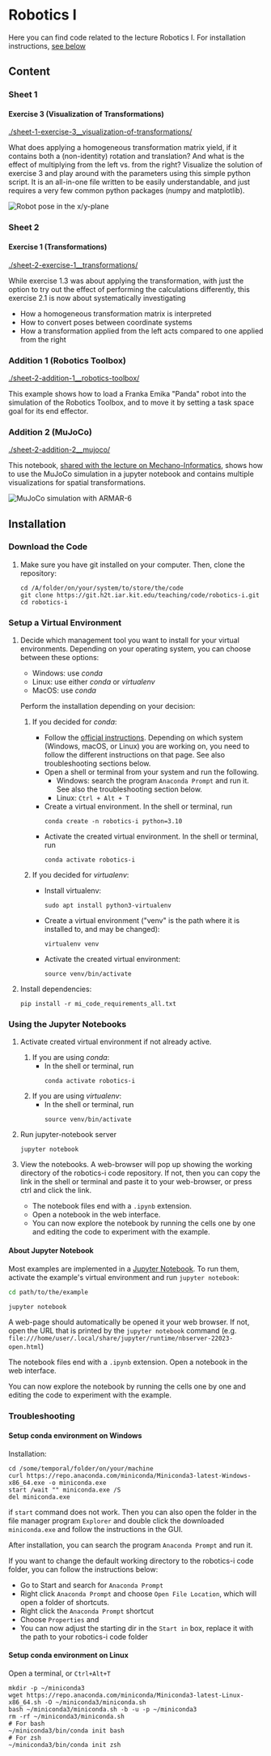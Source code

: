 # Robotics I

Here you can find code related to the lecture Robotics I. For installation instructions, [see below](#installation)

## Content

### Sheet 1

#### Exercise 3 (Visualization of Transformations)

[./sheet-1-exercise-3__visualization-of-transformations/](./sheet-1-exercise-3__visualization-of-transformations/)

What does applying a homogeneous transformation matrix yield, if it contains both a (non-identity) rotation and translation? And what is the effect of multiplying from the left vs. from the right? Visualize the solution of exercise 3 and play around with the parameters using this simple python script. It is an all-in-one file written to be easily understandable, and just requires a very few common python packages (numpy and matplotlib).

![Robot pose in the x/y-plane](img/sheet-1-exercise_3__illustration.png)

### Sheet 2

#### Exercise 1 (Transformations)

[./sheet-2-exercise-1__transformations/](./sheet-2-exercise-1__transformations/)

While exercise 1.3 was about applying the transformation, with just the option to try out the effect of performing the calculations differently, this exercise 2.1 is now about systematically investigating
- How a homogeneous transformation matrix is interpreted
- How to convert poses between coordinate systems
- How a transformation applied from the left acts compared to one applied from the right

### Addition 1 (Robotics Toolbox)

[./sheet-2-addition-1__robotics-toolbox/](./sheet-2-addition-1__robotics-toolbox/)

This example shows how to load a Franka Emika "Panda" robot into the simulation of the Robotics Toolbox, and to move it by setting a task space goal for its end effector.

### Addition 2 (MuJoCo)

[./sheet-2-addition-2__mujoco/](./sheet-2-addition-2__mujoco/)

This notebook, [shared with the lecture on Mechano-Informatics](https://git.h2t.iar.kit.edu/teaching/code/mechano-informatics/-/tree/master/ch1_spatial_transformation), shows how to use the MuJoCo simulation in a jupyter notebook and contains multiple visualizations for spatial transformations.

![MuJoCo simulation with ARMAR-6](img/sheet-2-addition-2__illustration.jpg)

## Installation

### Download the Code

1. Make sure you have git installed on your computer. Then, clone the repository:
   ```shell
   cd /A/folder/on/your/system/to/store/the/code
   git clone https://git.h2t.iar.kit.edu/teaching/code/robotics-i.git
   cd robotics-i
   ```

### Setup a Virtual Environment

1. Decide which management tool you want to install for your virtual environments. Depending on your operating system, you can choose between these options:
   - Windows: use *conda*
   - Linux: use either *conda* or *virtualenv*
   - MacOS: use *conda*

   Perform the installation depending on your decision:

   1. If you decided for *conda*:
      - Follow the [official instructions](https://docs.conda.io/projects/miniconda/en/latest/#quick-command-line-install).
        Depending on which system (Windows, macOS, or Linux) you are working on, you need to follow the different instructions on that page.
        See also troubleshooting sections below.
      - Open a shell or terminal from your system and run the following.
         - Windows: search the program `Anaconda Prompt` and run it. See also the troubleshooting section below.
         - Linux: `Ctrl + Alt + T`
      - Create a virtual environment. In the shell or terminal, run
        ```shell
        conda create -n robotics-i python=3.10
        ```
      - Activate the created virtual environment. In the shell or terminal, run
        ```shell
        conda activate robotics-i
        ```

   1. If you decided for *virtualenv*:
      - Install virtualenv:
         ```shell
         sudo apt install python3-virtualenv
         ```
      - Create a virtual environment ("venv" is the path where it is installed to, and may be changed):
         ```shell
         virtualenv venv
         ```
      - Activate the created virtual environment:
         ```shell
         source venv/bin/activate
         ```

3. Install dependencies:
   ```shell
   pip install -r mi_code_requirements_all.txt
   ```

### Using the Jupyter Notebooks

1. Activate created virtual environment if not already active.
   1. If you are using *conda*:
      - In the shell or terminal, run
         ```shell
         conda activate robotics-i
         ```
   2. If you are using *virtualenv*:
      - In the shell or terminal, run
         ```shell
         source venv/bin/activate
         ```
2. Run jupyter-notebook server
   ```shell
   jupyter notebook
   ```

3. View the notebooks. A web-browser will pop up showing the working directory of the robotics-i code repository.
   If not, then you can copy the link in the shell or terminal and paste it to your web-browser, or press ctrl and click
   the link.
   - The notebook files end with a `.ipynb` extension.
   - Open a notebook in the web interface.
   - You can now explore the notebook by running the cells one by one and editing the code to experiment with the example.



#### About Jupyter Notebook

Most examples are implemented in a [Jupyter Notebook](https://jupyter.org/).
To run them, activate the example's virtual environment and run `jupyter notebook`:

```bash
cd path/to/the/example

jupyter notebook
```

A web-page should automatically be opened it your web browser.
If not, open the URL that is printed by the `jupyter notebook` command
(e.g. `file:///home/user/.local/share/jupyter/runtime/nbserver-22023-open.html`)

The notebook files end with a `.ipynb` extension.
Open a notebook in the web interface.

You can now explore the notebook by
running the cells one by one and editing the code to experiment with the example.


### Troubleshooting

#### Setup conda environment on Windows

Installation:

```shell
cd /some/temporal/folder/on/your/machine
curl https://repo.anaconda.com/miniconda/Miniconda3-latest-Windows-x86_64.exe -o miniconda.exe
start /wait "" miniconda.exe /S
del miniconda.exe
```

if `start` command does not work. Then you can also open the folder in the file manager program `Explorer` and double click
the downloaded `miniconda.exe` and follow the instructions in the GUI.

After installation, you can search the program `Anaconda Prompt` and run it.

If you want to change the default working directory to the robotics-i code folder, you can follow the instructions below:
- Go to Start and search for `Anaconda Prompt`
- Right click `Anaconda Prompt` and choose `Open File Location`, which will open a folder of shortcuts.
- Right click the `Anaconda Prompt` shortcut
- Choose `Properties` and
- You can now adjust the starting dir in the `Start in` box, replace it with the path to your robotics-i code folder


#### Setup conda environment on Linux

Open a terminal, or `Ctrl+Alt+T`
```shell
mkdir -p ~/miniconda3
wget https://repo.anaconda.com/miniconda/Miniconda3-latest-Linux-x86_64.sh -O ~/miniconda3/miniconda.sh
bash ~/miniconda3/miniconda.sh -b -u -p ~/miniconda3
rm -rf ~/miniconda3/miniconda.sh
# For bash
~/miniconda3/bin/conda init bash
# For zsh
~/miniconda3/bin/conda init zsh
```


